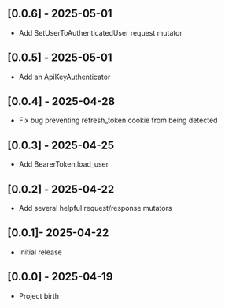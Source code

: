 ## [0.0.6] - 2025-05-01

- Add SetUserToAuthenticatedUser request mutator

## [0.0.5] - 2025-05-01

- Add an ApiKeyAuthenticator

## [0.0.4] - 2025-04-28

- Fix bug preventing refresh_token cookie from being detected

## [0.0.3] - 2025-04-25

- Add BearerToken.load_user

## [0.0.2] - 2025-04-22

- Add several helpful request/response mutators

## [0.0.1]- 2025-04-22

- Initial release

## [0.0.0] - 2025-04-19

- Project birth
